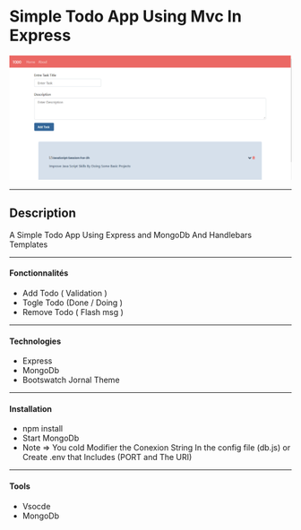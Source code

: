 # Simple Todo App Using Mvc In Express

![Project Image](./img/app.png)

---

## Description

A Simple Todo App Using Express and MongoDb And Handlebars Templates

---

#### Fonctionnalités

- Add Todo ( Validation )
- Togle Todo (Done / Doing )
- Remove Todo ( Flash msg )

---

#### Technologies

- Express
- MongoDb
- Bootswatch Jornal Theme

---

#### Installation

- npm install
- Start MongoDb
- Note => You cold Modifier the Conexion String In the config file (db.js) or Create .env that Includes (PORT and The URI)

---

#### Tools

- Vsocde
- MongoDb
